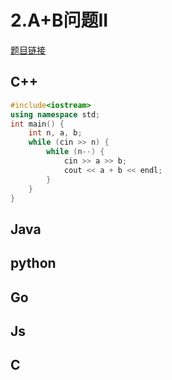 
# 2.A+B问题II 

[题目链接](https://kamacoder.com/problem.php?id=1001)

## C++ 

```CPP 
#include<iostream>
using namespace std;
int main() {
    int n, a, b;
    while (cin >> n) {
        while (n--) {
            cin >> a >> b;
            cout << a + b << endl;
        }
    }
}
```

## Java 

## python 

## Go 

## Js 

## C 

